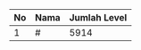 | No | Nama            | Jumlah Level |
|----|-----------------|--------------|
| 1  | #    |    5914        |
